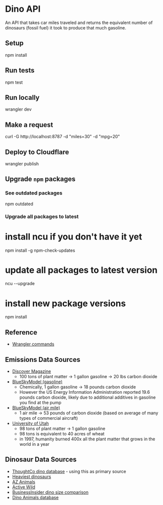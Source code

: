 # Dino API

An API that takes car miles traveled and returns the equivalent number of dinosaurs (fossil fuel) it took to produce that much gasoline.

## Setup

  npm install

## Run tests

  npm test

## Run locally

  wrangler dev

## Make a request

  curl -G http://localhost:8787 -d "miles=30" -d "mpg=20"

## Deploy to Cloudflare

  wrangler publish

## Upgrade `npm` packages

### See outdated packages

  npm outdated

### Upgrade all packages to latest

  # install ncu if you don't have it yet
  npm install -g npm-check-updates
  # update all packages to latest version
  ncu --upgrade
  # install new package versions
  npm install


## Reference

- [Wrangler commands](https://developers.cloudflare.com/workers/wrangler/commands/)

## Emissions Data Sources

- [Discover Magazine](https://www.discovermagazine.com/environment/whats-in-a-gallon-of-gas)
  - 100 tons of plant matter -> 1 gallon gasoline -> 20 lbs carbon dioxide
- [BlueSkyModel (gasoline)](http://www.blueskymodel.org/gallon-gas)
  - Chemically, 1 gallon gasoline -> 18 pounds carbon dioxide
  - However the US Energy Information Administration reported 19.6 pounds carbon dioxide, likely due to additional additives in gasoline you find at the pump
- [BlueSkyModel (air mile)](http://www.blueskymodel.org/air-mile)
  - 1 air mile -> 53 pounds of carbon dioxide (based on average of many types of commercial aircraft)
- [University of Utah](https://archive.unews.utah.edu/news_releases/bad-mileage-98-tons-of-plants-per-gallon/)
  - 98 tons of plant matter -> 1 gallon gasoline
  - 98 tons is equivalent to 40 acres of wheat
  - in 1997, humanity burned 400x all the plant matter that grows in the world in a year

## Dinosaur Data Sources

- [ThoughtCo dino database](https://www.thoughtco.com/dinosaurs-a-to-z-1093748) - using this as primary source
- [Heaviest dinosaurs](https://dinopedia.fandom.com/wiki/Dinosaur_size_comparison#Heaviest_ornithopods)
- [AZ Animals](https://a-z-animals.com/blog/dinosaur-size-comparison/)
- [Active Wild](https://www.activewild.com/list-of-dinosaurs-names-with-pictures/)
- [BusinessInsider dino size comparison](https://www.businessinsider.com/dinosaur-size-comparison-chart-2015-6?op=1)
- [Dino Animals database](https://dinoanimals.com/dinosaurs/complete-dinosaurs-database/)
